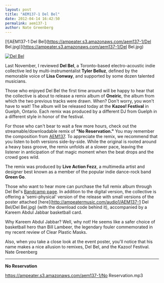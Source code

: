 ```yaml
---
layout: post
title: "AEM137-1 Del Bel"
date: 2012-04-14 16:42:50
permalink: aem137-1
author: Nate Greenberg
---
```

[![AEM137-1 Del Bel](https://ampeater.s3.amazonaws.com/aem137-1/Del Bel.jpg)](https://ampeater.s3.amazonaws.com/aem137-1/Del Bel.jpg)

[![](http://ampeatermusic.com/wp-content/uploads/2012/04/Del-Bel-878x1024.jpg "Del Bel")](http://ampeatermusic.com/wp-content/uploads/2012/04/Del-Bel.jpg)

<!-- more -->

Last November, I reviewed **Del Bel**, a Toronto-based electro-acoustic indie collective led by multi-instrumentalist **Tyler Belluz**, defined by the memorable voice of **Lisa Conway**, and supported by some dozen talented musicians.

Those who enjoyed Del Bel the first time around will be happy to hear that the collective is about to release a remix album of **Oneiric**, the album from which the two previous tracks were drawn. When? Don't worry, you won't have to wait! The album will be released today at the **Kazoo! Festival** in Guelph, Ontario. Each remix was produced by a different DJ from Guelph in a different style in honor of the festival.

For those who can't bear to wait a few more hours, check out the streamable/downloadable remix of **"No Reservation."** You may remember the composition from [AEM137](http://ampeatermusic.com/aem137). To appreciate the remix, we recommend that you listen to both versions side-by-side. While the original is rooted around a heavy bass groove, the remix unfolds at a slower pace, leaving the listener in anticipation of that magic moment when the beat drops and the crowd goes wild.

The remix was produced by **Live Action Fezz**, a multimedia artist and designer best known as a member of the popular indie dance-rock band **Green Go**.

Those who want to hear more can purchase the full remix album through Del Bel's [Bandcamp page](http://delbel.bandcamp.com/album/kareemix-abdel-jabbel). In addition to the digital version, the collective is offering a 'semi-physical' version of the release with small versions of the poster attached [here](http://ampeatermusic.com/audio1/AEM137-1 Del Bel/Del Bel.jpg) (with the download code behind it), accompanied by a Kareem Abdul Jabbar basketball card.

Why Kareem Abdul Jabbar? Well, why not! He seems like a safer choice of basketball hero than Bill Lambeer, the legendary fouler commemorated in my recent review of Clear Plastic Masks.

Also, when you take a close look at the event poster, you'll notice that his name makes a nice allusion to remixes, Del Bel, and the Kazoo! Festival. Nate Greenberg

---

**No Reservation**

https://ampeater.s3.amazonaws.com/aem137-1/No Reservation.mp3

